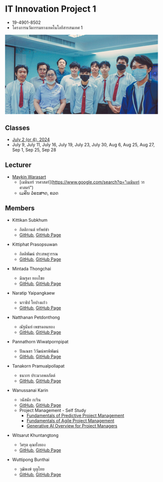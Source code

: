 # IT Innovation Project 1
+ 19-4901-8502
+ โครงการนวัตกรรมทางเทคโนโลยีสารสนเทศ 1

[![Opening](Opening.png "เปิดคอร์ส")](https://www.facebook.com/photo/?fbid=10229483476165196)

## Classes
+ [July 2 (or 4), 2024](Slide/Day1_Course-Introduction_v1.0.pdf)
+ July 9, July 11, July 16, July 19, July 23, July 30, Aug 6, Aug 25, Aug 27, Sep 1, Sep 25, Sep 28 

## Lecturer
+ [Maykin Warasart](https://www.google.com/search?q=Maykin+Warasart)
    + [เมฆินทร์ วรศาสตร์](https://www.google.com/search?q="เมฆินทร์ วรศาสตร์")
    + ເມຄິນ ວໍຣະສາດ, ຂວດ

## Members
+ Kittikan Subkhum
    + กิตติกานต์ ทรัพย์ขำ
    + [GitHub](https://github.com/Kittikan1810), [GitHub Page](https://Kittikan1810.github.io/)
    
+ Kittiphat Prasopsuwan
    + กิตติพัฒน์ ประสพสุวรรณ
    + [GitHub](https://github.com/aomnutza58), [GitHub Page](https://aomnutza58.github.io/)
    
+ Mintada Thongchai
    + มิณฐดา ทองไชย
    + [GitHub](https://github.com/MinFluk), [GitHub Page](https://minfluk.github.io/)
    
+ Naratip Yaipangkaew
    + นราธิป ใยปางแก้ว
    + [GitHub](https://github.com/Mon5te2), [GitHub Page](https://Mon5te2.github.io/)

+ Natthanan Petdonthong
    + ณัฐนันท์ เพชรดอนทอง
    + [GitHub](https://github.com/Natthanan2002), [GitHub Page](https://natthanan2002.github.io/)

+ Pannathorn Wiwatpornpipat
    + ปัณณธร วิวัฒน์พรพิพัฒน์
    + [GitHub](https://github.com/Toeng152), [GitHub Page](https://toeng152.github.io/)

+ Tanakorn Pramualpollapat
    + ธนากร ประมวลพลภัตต์
    + [GitHub](https://github.com/tanakorn5670), [GitHub Page](https://tanakorn5670.github.io/)

+ Wanussanai Karin
    + วนัสนัย กะริน
    + [GitHub](https://github.com/freel2545), [GitHub Page](https://freel2545.github.io/)
    + Project Management - Self Study
        + [Fundamentals of Predictive Project Management](https://www.credly.com/badges/d22a2c25-c778-4c5d-8e57-be2eba2a70fc)
        + [Fundamentals of Agile Project Management](https://www.credly.com/badges/45ae076d-5e02-4205-a3dc-dda9b0593cae)
        + [Generative AI Overview for Project Managers](https://www.credly.com/badges/05d1a3b1-fac6-4131-a4d7-1eed7491b44a)

+ Witsarut Khuntangtong
    + วิศรุต คุณทั่งทอง
    + [GitHub](https://github.com/witsarut42), [GitHub Page](https://witsarut42.github.io/)

+ Wuttipong Bunthai
    + วุฒิพงษ์ บุญไทย
    + [GitHub](https://github.com/kQx2003), [GitHub Page](https://kqx2003.github.io/)

